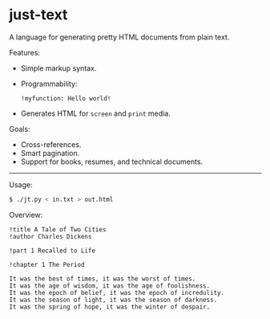 just-text
=========

A language for generating pretty HTML documents from plain text.

Features:
* Simple markup syntax.
* Programmability:

    ```
    !myfunction: Hello world!
    ```

* Generates HTML for `screen` and `print` media.

Goals:
* Cross-references.
* Smart pagination.
* Support for books, resumes, and technical documents.

---

Usage:
```sh
$ ./jt.py < in.txt > out.html
```

Overview:

```
!title A Tale of Two Cities
!author Charles Dickens

!part 1 Recalled to Life

!chapter 1 The Period

It was the best of times, it was the worst of times.
It was the age of wisdom, it was the age of foolishness.
It was the epoch of belief, it was the epoch of incredulity.
It was the season of light, it was the season of darkness.
It was the spring of hope, it was the winter of despair.
```
